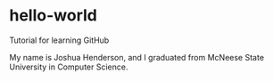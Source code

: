 # hello-world
Tutorial for learning GitHub

My name is Joshua Henderson, and I graduated from McNeese State University in Computer Science.
